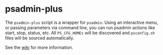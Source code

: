 # psadmin-plus 
The `psadmin-plus` script is a wrapper for `psadmin`. Using an interactive menu, or passing parameters via command line, you can run psadmin actions like start, stop, status, etc. All `PS_CFG_HOMEs` will be discovered and `psconfig.sh` files will be sourced automatically.

See the [wiki](https://github.com/psadmin-io/psadmin-plus/wiki) for more information. 
